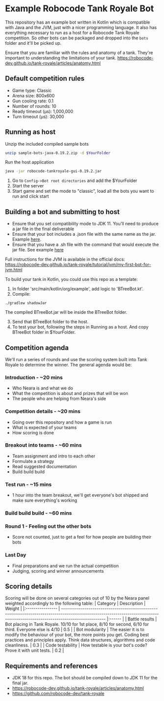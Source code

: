 # Example Robocode Tank Royale Bot
This repository has an example bot written in Kotlin which is compatible with Java and the JVM, just with a nicer programming language.
It also has everything necessary to run as a host for a Robocode Tank Royale competition. So other bots can be packaged and dropped into the `bots` folder and it'll be picked up.

Ensure that you are familiar with the rules and anatomy of a tank. They're important to understanding the limitations of your tank.
https://robocode-dev.github.io/tank-royale/articles/anatomy.html

## Default competition rules
- Game type: Classic
- Arena size: 800x600
- Gun cooling rate: 0.1
- Number of rounds: 10
- Ready timeout (μs): 1,000,000
- Turn timeout (μs): 30,000

## Running as host
Unzip the included compiled sample bots
```bash
unzip sample-bots-java-0.19.2.zip -d $YourFolder
```

Run the host application
```bash
java -jar robocode-tankroyale-gui-0.19.2.jar
```

1. Go to `Config->Bot root directories` and add the $YourFolder
2. Start the server
3. Start game and set the mode to "classic", load all the bots you want to run and click start


## Building a bot and submitting to host
- Ensure that you set compatibility mode to JDK 11. You'll need to produce a jar file in the final deliverable
- Ensure that your bot includes a .json file with the same name as the jar. Example [here](./src/main/kotlin/org/example/BTreeBot.json). 
- Ensure that you have a .sh file with the command that would execute the jar file. See example [here](./BTreeBot/BTreeBot.sh)

Full instructions for the JVM is available in the official docs: https://robocode-dev.github.io/tank-royale/tutorial/jvm/my-first-bot-for-jvm.html

To build your tank in Kotlin, you could use this repo as a template:
1. In folder 'src/main/kotlin/org/example', add logic to 'BTreeBot.kt'.
2. Compile:
```
./gradlew shadowJar
```
The compiled BTreeBot.jar will be inside the BTreeBot folder. 

3. Send that BTreeBot folder to the host.
4. To test your bot, following the steps in Running as a host. And copy BTreeBot folder in $YourFolder.

## Competition agenda 
We'll run a series of rounds and use the scoring system built into Tank Royale to determine the winner. The general agenda would be:

### Introduction - ~20 mins
- Who Neara is and what we do
- What the competition is about and prizes that will be won
- The people who are helping from Neara's side

### Competition details - ~20 mins
- Going over this repository and how a game is run
- What is expected of your teams
- How scoring is done

### Breakout into teams - ~60 mins
- Team assignment and intro to each other 
- Formulate a strategy
- Read suggested documentation
- Build build build

### Test run - ~15 mins
- 1 hour into the team breakout, we'll get everyone's bot shipped and make sure everything's working

### Build build build - ~60 mins

### Round 1 - Feeling out the other bots
- Score not counted, just to get a feel for how people are building their bots

### Last Day
- Final preparations and we run the actual competition
- Judging, scoring and winner announcements

## Scoring details
Scoring will be done on several categories out of 10 by the Neara panel weighted accordingly to the following table:
| Category         | Description                                                                                                                                                                        | Weight |
|:---------------- | ---------------------------------------------------------------------------------------------------------------------------------------------------------------------------------- |:------ |
| Battle results   | Bot placing in Tank Royale. 10/10 for 1st place, 8/10 for second, 6/10 for third. Everyone else is 4/10                                                                            | 0.5    |
| Bot modularity   | The easier it is to modify the behaviour of your bot, the more points you get. Coding best practices and principles apply. Think data structures, algorithms and code cleanliness. | 0.3    |
| Code testability | How testable is your bot's code? Prove it with unit tests.                                                                                                                         | 0.2    |


## Requirements and references
- JDK 18 for this repo. The bot should be compiled down to JDK 11 for the final jar.
- https://robocode-dev.github.io/tank-royale/articles/anatomy.html
- https://github.com/robocode-dev/tank-royale
